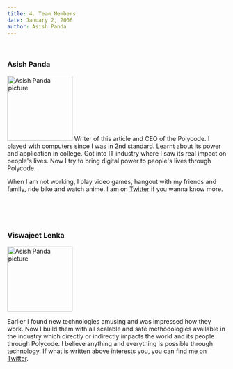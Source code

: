 ```yaml
---
title: 4. Team Members
date: January 2, 2006
author: Asish Panda
---
```


<br>

### Asish Panda
<img src="https://achebazaarpublic.s3.ap-south-1.amazonaws.com/TeamPhoto/asish-circle.png"  alt="Asish Panda picture" width = 150px height = 150px > 
Writer of this article and CEO of the Polycode. I played with computers since I was in 2nd standard. Learnt about its power and application in college. 
Got into IT industry where I saw its real impact on people's lives. Now I try to bring digital power to people's lives through Polycode.

When I am not working, I play video games, hangout with my friends and family, ride bike and watch anime. I am on [Twitter](https://twitter.com/kaichogami) if you wanna know more.

<br>

<br>
<br>

### Viswajeet Lenka
<img src="https://achebazaarpublic.s3.ap-south-1.amazonaws.com/TeamPhoto/viswajeet_circle.png"  alt="Asish Panda picture" width = 150px height = 150px > 

Earlier I found new technologies amusing and was impressed how they work. 
Now I build them with all scalable and safe methodologies available in the industry which directly or indirectly impacts the world and its people through Polycode. 
I believe anything and everything is possible through technology.
If what is written above interests you, you can find me on [Twitter](https://twitter.com/ViswajeetLenka).
